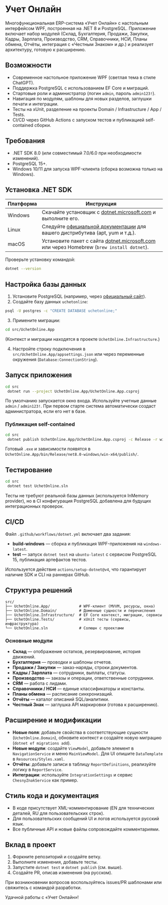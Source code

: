 # Учет Онлайн

Многофункциональная ERP-система «Учет Онлайн» с настольным интерфейсом WPF, построенная на .NET 8 и PostgreSQL. Приложение включает набор модулей (Склад, Бухгалтерия, Продажи, Закупки, Кадры, Зарплата, Производство, CRM, Справочники, НСИ, Планы обмена, Отчёты, интеграция с «Честным Знаком» и др.) и реализует архитектуру, готовую к расширению.

## Возможности

- Современное настольное приложение WPF (светлая тема в стиле ChatGPT).
- Поддержка PostgreSQL с использованием EF Core и миграций.
- Стартовые роли и администратор (логин `admin`, пароль `admin123!`).
- Навигация по модулям, шаблоны для новых разделов, заглушки печати и интеграции.
- Тесты на xUnit, разделение на проекты Domain / Infrastructure / App / Tests.
- CI/CD через GitHub Actions с запуском тестов и публикацией self-contained сборки.

## Требования

- .NET SDK 8.0 (или совместимый 7.0/6.0 при необходимости изменений).
- PostgreSQL 15+.
- Windows 10/11 для запуска WPF-клиента (сборка возможна только на Windows).

## Установка .NET SDK

| Платформа | Инструкция |
|-----------|------------|
| Windows   | Скачайте установщик с [dotnet.microsoft.com](https://dotnet.microsoft.com/download/dotnet/8.0) и выполните его. |
| Linux     | Следуйте [официальной документации](https://learn.microsoft.com/dotnet/core/install/linux) для вашего дистрибутива (apt, yum и т.д.). |
| macOS     | Установите пакет с сайта [dotnet.microsoft.com](https://dotnet.microsoft.com/download/dotnet/8.0) или через Homebrew (`brew install dotnet`). |

Проверьте установку командой:

```bash
dotnet --version
```

## Настройка базы данных

1. Установите PostgreSQL (например, через [официальный сайт](https://www.postgresql.org/download/)).
2. Создайте базу данных `uchetonline`:

```bash
psql -U postgres -c "CREATE DATABASE uchetonline;"
```

3. Примените миграции:

```bash
cd src/UchetOnline.App

```

(Контекст и миграции находятся в проекте `UchetOnline.Infrastructure`.)

4. Настройте строку подключения в `src/UchetOnline.App/appsettings.json` или через переменные окружения (`Database:ConnectionString`).


## Запуск приложения

```bash
cd src
 dotnet run --project UchetOnline.App/UchetOnline.App.csproj
```

По умолчанию запускается окно входа. Используйте учетные данные `admin` / `admin123!`. При первом старте система автоматически создаст администратора, если его нет в базе.

### Публикация self-contained

```bash
cd src
 dotnet publish UchetOnline.App/UchetOnline.App.csproj -c Release -r win-x64 --self-contained true /p:PublishSingleFile=true /p:IncludeNativeLibrariesForSelfExtract=true
```

Готовый `.exe` и зависимости появятся в `UchetOnline.App/bin/Release/net8.0-windows/win-x64/publish/`.

## Тестирование

```bash
cd src
 dotnet test UchetOnline.sln
```

Тесты не требуют реальной базы данных (используется InMemory provider), но в CI конфигурация PostgreSQL добавлена для будущих интеграционных проверок.

## CI/CD

Файл `.github/workflows/dotnet.yml` включает два задания:

- **build-windows** — сборка и публикация WPF-приложения на `windows-latest`.
- **test** — запуск `dotnet test` на `ubuntu-latest` с сервисом PostgreSQL 15, публикация артефактов тестов.

Используется действие `actions/setup-dotnet@v4`, что гарантирует наличие SDK и CLI на раннерах GitHub.

## Структура решений

```
src/
├── UchetOnline.App/             # WPF-клиент (MVVM, ресурсы, окна)
├── UchetOnline.Domain/          # Доменные сущности и перечисления
├── UchetOnline.Infrastructure/  # EF Core контекст, миграции, сервисы
├── UchetOnline.Tests/           # xUnit тесты (сервисы, инфраструктура)
└── UchetOnline.sln              # Солюшн с проектами
```

### Основные модули

- **Склад** — отображение остатков, резервирование, история движений.
- **Бухгалтерия** — проводки и шаблоны отчетов.
- **Продажи / Закупки** — заказ-наряды, строки документов.
- **Кадры / Зарплата** — сотрудники, выплаты, статусы.
- **Производство** — заказы и операции, ответственные сотрудники.
- **CRM** — работа с лидами.
- **Справочники / НСИ** — единые классификаторы и константы.
- **Планы обмена** — расписание синхронизаций.
- **Отчёты** — каталог описаний SQL/аналитики.
- **Честный Знак** — заглушка API маркировки (готова к расширению).

## Расширение и модификации

- **Новые поля**: добавьте свойства в соответствующие сущности (`UchetOnline.Domain`), обновите контекст и создайте новую миграцию (`dotnet ef migrations add`).
- **Новые модули**: создайте `ViewModel`, добавьте элемент в `NavigationService` и меню `MainViewModel`. Для UI опишите `DataTemplate` в `Resources/Styles.xaml`.
- **Отчёты**: добавьте записи в таблицу `ReportDefinitions`, реализуйте логику в `ReportService`.
- **Интеграции**: используйте `IntegrationSettings` и сервис `ChesnyZnakService` как пример.

## Стиль кода и документация

- В коде присутствует XML-комментирование (EN для технических деталей, RU для пользовательских строк).
- Для пользовательских сообщений UI и логов используется русский язык.
- Все публичные API и новые файлы сопровождайте комментариями.

## Вклад в проект

1. Форкните репозиторий и создайте ветку.
2. Выполните изменения, добавьте тесты.
3. Запустите `dotnet test` и `dotnet publish` (см. выше).
4. Создайте PR, описав изменения (на русском).

При возникновении вопросов воспользуйтесь issues/PR шаблонами или свяжитесь с командой разработки.

Удачной работы с «Учет Онлайн»!
